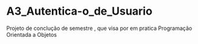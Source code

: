 # A3_Autentica-o_de_Usuario
Projeto de conclução de semestre , que visa por em pratica Programação Orientada a Objetos 
